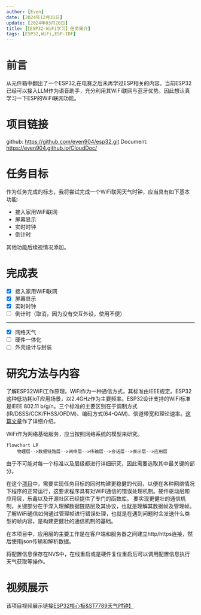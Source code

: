 ```yaml
---
author: [Even]
date: [2024年12月31日]
update: [2024年03月20日]
title: [【ESP32-WiFi学习】任务简介]
tags: [ESP32,WiFi,ESP-IDF]
---
```


# 前言
从元件箱中翻出了一个ESP32,在电赛之后未再学过ESP相关的内容。当前ESP32已经可以接入LLM作为语音助手，充分利用其WiFi联网与蓝牙优势。因此想认真学习一下ESP的WiFi联网功能。

# 项目链接

github: https://github.com/even904/esp32.git
Document: https://even904.github.io/CloudDoc/

# 任务目标

作为任务完成的标志，我将尝试完成一个WiFi联网天气时钟，应当具有如下基本功能:
- 接入家用WiFi联网
- 屏幕显示
- 实时时钟
- 倒计时

其他功能后续视情况添加。

# 完成表
- [x] 接入家用WiFi联网
- [x] 屏幕显示
- [x] 实时时钟
- [ ] 倒计时（取消，因为没有交互外设，使用不便）

***

- [x] 网络天气
- [ ] 硬件一体化
- [ ] 外壳设计与封装

# 研究方法与内容
了解ESP32WiFi工作原理。WiFi作为一种通信方式，其标准由IEEE规定。ESP32这种低功耗IoT应用场景，以2.4GHz作为主要频率。ESP32设计支持的WiFi标准是IEEE 802.11 b/g/n。三个标准的主要区别在于调制方式(IR/DSSS/CCK/FHSS/OFDM)、编码方式(64-QAM)、信道带宽和理论速率。[这篇文章](https://www.shuzixingkong.net/article/1653)作了详细介绍。

WiFi作为网络基础服务，应当按照网络系统的模型来研究。
```mermaid
flowchart LR
    物理层-->数据链路层-->网络层-->传输层-->会话层-->表示层-->应用层
```
由于不可能对每一个标准以及层级都进行详细研究，因此需要选取其中最关键的部分。

在这个[项目](【ESP32-WiFi学习】任务目标.md)中，需要实现任务目标的同时构建更稳健的代码，以便在各种网络情况下程序的正常运行，这要求程序具有对WiFi通信的错误处理机制。硬件驱动层和应用层，乐鑫以及开源社区已经提供了专门的函数库。
要实现更健壮的通信机制，关键部分在于深入理解数据链路层及其协议，也就是理解其数据帧及管理帧。了解WiFi通信如何通过管理帧进行错误处理，也就是在遇到问题时会发送什么类型的帧内容，是构建更健壮的通信机制的基础。

在本项目中，应用层的主要工作是在客户端和服务器之间建立http/https连接，然后使用json传输和解析数据。

将配置信息保存在NVS中，在线重启或是硬件复位重启后可以调用配置信息执行天气获取等操作。

# 视频展示
该项目视频展示链接[ESP32核心板&ST7789天气时钟】](https://www.bilibili.com/video/BV1bCAjebE52/?share_source=copy_web&vd_source=c279451b1f89ae9a16dc3bfe36f06c57)